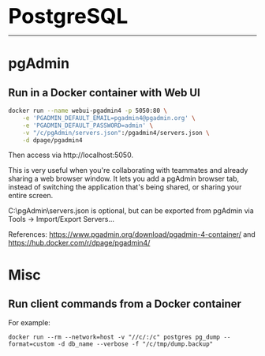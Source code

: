 **<span style="font-size:3em;color:black">PostgreSQL</span>**
***

# pgAdmin

## Run in a Docker container with Web UI

```bash
docker run --name webui-pgadmin4 -p 5050:80 \
    -e 'PGADMIN_DEFAULT_EMAIL=pgadmin4@pgadmin.org' \
    -e 'PGADMIN_DEFAULT_PASSWORD=admin' \
    -v "/c/pgAdmin/servers.json":/pgadmin4/servers.json \
    -d dpage/pgadmin4
```

Then access via http://localhost:5050.

This is very useful when you're collaborating with teammates and already sharing a web browser window. It lets you add a pgAdmin browser tab, instead of switching the application that's being shared, or sharing your entire screen.

C:\pgAdmin\servers.json is optional, but can be exported from pgAdmin via Tools → Import/Export Servers...

References: https://www.pgadmin.org/download/pgadmin-4-container/ and https://hub.docker.com/r/dpage/pgadmin4/

# Misc

## Run client commands from a Docker container
For example:
```
docker run --rm --network=host -v "//c/:/c" postgres pg_dump --format=custom -d db_name --verbose -f "/c/tmp/dump.backup"
```
